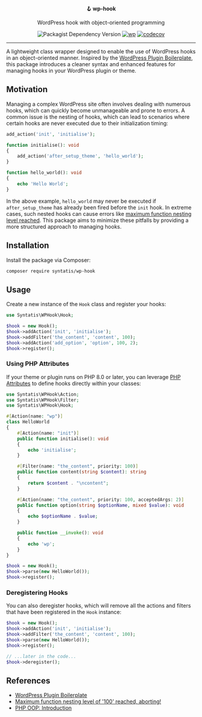 <div align="center">
  <strong>🪝 wp-hook</strong>
  <p>WordPress hook with object-oriented programming</p>

  ![Packagist Dependency Version](https://img.shields.io/packagist/dependency-v/syntatis/wp-hook/php?color=%237A86B8) [![wp](https://github.com/syntatis/wp-hook/actions/workflows/wp.yml/badge.svg)](https://github.com/syntatis/wp-hook/actions/workflows/wp.yml) [![codecov](https://codecov.io/gh/syntatis/wp-hook/graph/badge.svg?token=04HZ3BRM19)](https://codecov.io/gh/syntatis/wp-hook)
</div>

---

A lightweight class wrapper designed to enable the use of WordPress hooks in an object-oriented manner. Inspired by the [WordPress Plugin Boilerplate](https://wppb.me/), this package introduces a cleaner syntax and enhanced features for managing hooks in your WordPress plugin or theme.

## Motivation

Managing a complex WordPress site often involves dealing with numerous hooks, which can quickly become unmanageable and prone to errors. A common issue is the nesting of hooks, which can lead to scenarios where certain hooks are never executed due to their initialization timing:

```php
add_action('init', 'initialise');

function initialise(): void
{
    add_action('after_setup_theme', 'hello_world');
}

function hello_world(): void
{
    echo 'Hello World';
}
```

In the above example, `hello_world` may never be executed if `after_setup_theme` has already been fired before the `init` hook. In extreme cases, such nested hooks can cause errors like [maximum function nesting level reached](https://wordpress.stackexchange.com/questions/147505/wp-insert-posts-fatal-error-maximum-function-nesting-level-of-100-reached-ab). This package aims to minimize these pitfalls by providing a more structured approach to managing hooks.

## Installation

Install the package via Composer:

```sh
composer require syntatis/wp-hook
```

## Usage

Create a new instance of the `Hook` class and register your hooks:

```php
use Syntatis\WPHook\Hook;

$hook = new Hook();
$hook->addAction('init', 'initialise');
$hook->addFilter('the_content', 'content', 100);
$hook->addAction('add_option', 'option', 100, 2);
$hook->register();
```

### Using PHP Attributes

If your theme or plugin runs on PHP 8.0 or later, you can leverage [PHP Attributes](https://www.php.net/manual/en/language.attributes.overview.php) to define hooks directly within your classes:

```php
use Syntatis\WPHook\Action;
use Syntatis\WPHook\Filter;
use Syntatis\WPHook\Hook;

#[Action(name: "wp")]
class HelloWorld
{
    #[Action(name: "init")]
    public function initialise(): void
    {
        echo 'initialise';
    }

    #[Filter(name: "the_content", priority: 100)]
    public function content(string $content): string
    {
        return $content . "\ncontent";
    }

    #[Action(name: "the_content", priority: 100, acceptedArgs: 2)]
    public function option(string $optionName, mixed $value): void
    {
        echo $optionName . $value;
    }

    public function __invoke(): void
    {
        echo 'wp';
    }
}

$hook = new Hook();
$hook->parse(new HelloWorld());
$hook->register();
```

### Deregistering Hooks

You can also deregister hooks, which will remove all the actions and filters that have been registered in the `Hook` instance:

```php
$hook = new Hook();
$hook->addAction('init', 'initialise');
$hook->addFilter('the_content', 'content', 100);
$hook->parse(new HelloWorld());
$hook->register();

// ...later in the code...
$hook->deregister();
```

## References

- [WordPress Plugin Boilerplate](https://wppb.me/)
- [Maximum function nesting level of '100' reached, aborting!](https://wordpress.stackexchange.com/questions/147505/wp-insert-posts-fatal-error-maximum-function-nesting-level-of-100-reached-ab)
- [PHP OOP: Introduction](https://phptherightway.com/#object-oriented-programming)
